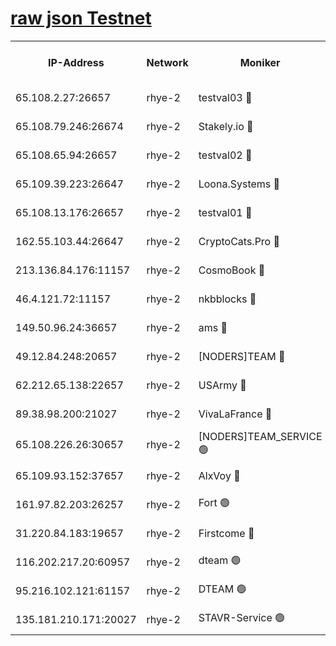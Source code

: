 
[raw json Testnet](https://rpc-check.quickt.stavr.tech/quickt/rpc-quickt-result.json)
=


<table><tr><th>IP-Address</th><th>Network</th><th>Moniker</th><th>Latest Block Height</th><th>Earliest Block Height</th><th>Catching Up</th><th>Tx Index</th><th>Voting Power</th><th>Scan Time</th></tr><tr><td>65.108.2.27:26657</td><td>rhye-2</td><td>testval03 🔴</td><td>433540</td><td>1</td><td>False</td><td>on</td><td>11002050</td><td>2024-01-21T02:46:40.350082047UTC</td></tr><tr><td>65.108.79.246:26674</td><td>rhye-2</td><td>Stakely.io 🔴</td><td>433541</td><td>1</td><td>False</td><td>on</td><td>10010</td><td>2024-01-21T02:46:44.825887859UTC</td></tr><tr><td>65.108.65.94:26657</td><td>rhye-2</td><td>testval02 🔴</td><td>433542</td><td>1</td><td>False</td><td>on</td><td>11002050</td><td>2024-01-21T02:46:47.624168153UTC</td></tr><tr><td>65.109.39.223:26647</td><td>rhye-2</td><td>Loona.Systems 🔴</td><td>433542</td><td>1</td><td>False</td><td>off</td><td>86949</td><td>2024-01-21T02:46:50.399499957UTC</td></tr><tr><td>65.108.13.176:26657</td><td>rhye-2</td><td>testval01 🔴</td><td>433542</td><td>1</td><td>False</td><td>on</td><td>13082010</td><td>2024-01-21T02:46:51.289646482UTC</td></tr><tr><td>162.55.103.44:26647</td><td>rhye-2</td><td>CryptoCats.Pro 🔴</td><td>433548</td><td>1</td><td>False</td><td>off</td><td>9999</td><td>2024-01-21T02:47:23.681678918UTC</td></tr><tr><td>213.136.84.176:11157</td><td>rhye-2</td><td>CosmoBook 🔴</td><td>433547</td><td>65301</td><td>False</td><td>off</td><td>1528057</td><td>2024-01-21T02:47:17.234406905UTC</td></tr><tr><td>46.4.121.72:11157</td><td>rhye-2</td><td>nkbblocks 🔴</td><td>433539</td><td>70101</td><td>False</td><td>off</td><td>81491</td><td>2024-01-21T02:46:31.805468330UTC</td></tr><tr><td>149.50.96.24:36657</td><td>rhye-2</td><td>ams 🔴</td><td>433545</td><td>133501</td><td>False</td><td>on</td><td>10786</td><td>2024-01-21T02:47:06.679442590UTC</td></tr><tr><td>49.12.84.248:20657</td><td>rhye-2</td><td>[NODERS]TEAM 🔴</td><td>433545</td><td>146001</td><td>False</td><td>on</td><td>59690</td><td>2024-01-21T02:47:04.222726280UTC</td></tr><tr><td>62.212.65.138:22657</td><td>rhye-2</td><td>USArmy 🔴</td><td>433540</td><td>198001</td><td>False</td><td>on</td><td>59069</td><td>2024-01-21T02:46:39.149710281UTC</td></tr><tr><td>89.38.98.200:21027</td><td>rhye-2</td><td>VivaLaFrance 🔴</td><td>433539</td><td>220501</td><td>False</td><td>off</td><td>10000</td><td>2024-01-21T02:46:34.280666754UTC</td></tr><tr><td>65.108.226.26:30657</td><td>rhye-2</td><td>[NODERS]TEAM_SERVICE 🟢</td><td>433542</td><td>241501</td><td>False</td><td>on</td><td>0</td><td>2024-01-21T02:46:50.846097832UTC</td></tr><tr><td>65.109.93.152:37657</td><td>rhye-2</td><td>AlxVoy 🔴</td><td>433540</td><td>315173</td><td>False</td><td>on</td><td>143351</td><td>2024-01-21T02:46:36.724375000UTC</td></tr><tr><td>161.97.82.203:26257</td><td>rhye-2</td><td>Fort 🟢</td><td>433539</td><td>330438</td><td>False</td><td>on</td><td>0</td><td>2024-01-21T02:46:31.540350669UTC</td></tr><tr><td>31.220.84.183:19657</td><td>rhye-2</td><td>Firstcome 🔴</td><td>433540</td><td>409501</td><td>False</td><td>off</td><td>724902</td><td>2024-01-21T02:46:39.886482678UTC</td></tr><tr><td>116.202.217.20:60957</td><td>rhye-2</td><td>dteam 🟢</td><td>433542</td><td>421794</td><td>False</td><td>on</td><td>0</td><td>2024-01-21T02:46:47.936460488UTC</td></tr><tr><td>95.216.102.121:61157</td><td>rhye-2</td><td>DTEAM 🟢</td><td>433541</td><td>428601</td><td>False</td><td>on</td><td>0</td><td>2024-01-21T02:46:45.165512071UTC</td></tr><tr><td>135.181.210.171:20027</td><td>rhye-2</td><td>STAVR-Service 🟢</td><td>433544</td><td>432001</td><td>False</td><td>on</td><td>0</td><td>2024-01-21T02:47:01.829837919UTC</td></tr></table>